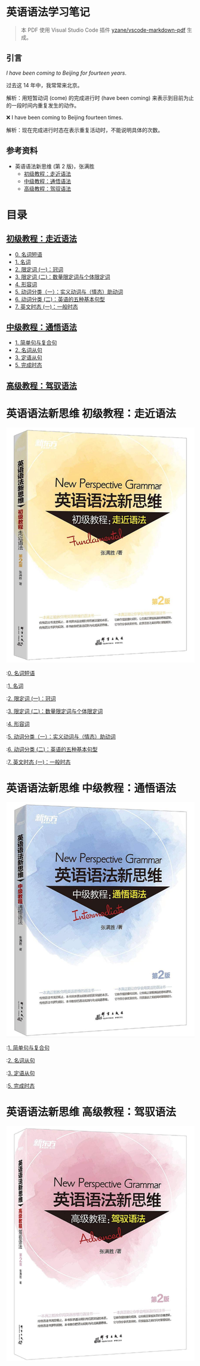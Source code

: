 # 英语语法学习笔记

> 本 PDF 使用 Visual Studio Code 插件
> [yzane/vscode-markdown-pdf](https://github.com/yzane/vscode-markdown-pdf)
> 生成。

## 引言

*I have been coming to Beijing for fourteen years*.

过去这 14 年中，我常常来北京。

解析：用短暂动词 (come) 的完成进行时 (have been coming)
来表示到目前为止的一段时间内重复发生的动作。

❌ I have been coming to Beijing fourteen times.

解析：现在完成进行时态在表示重复活动时，不能说明具体的次数。

## 参考资料

- 英语语法新思维 (第 2 版)，张满胜
  - [初级教程：走近语法](https://book.douban.com/subject/30701505/)
  - [中级教程：通悟语法](https://book.douban.com/subject/30571037/)
  - [高级教程：驾驭语法](https://book.douban.com/subject/30778541/)

<div class="page"/>

<!-- markdownlint-disable MD025 -->

# 目录

## [初级教程：走近语法](#英语语法新思维-初级教程走近语法)

- [0. 名词短语](#绪论-名词短语)
- [1. 名词](#1-名词)
- [2. 限定词 (一)：冠词](#2-限定词-一-冠词)
- [3. 限定词 (二)：数量限定词与个体限定词](#3-限定词-二-数量限定词与个体限定词)
- [4. 形容词](#4-形容词)
- [5. 动词分类（一）：实义动词与（情态）助动词](#5-动词分类-一-实义动词与-情态-助动词)
- [6. 动词分类 (二)：英语的五种基本句型](#6-动词分类-二-英语的五种基本句型)
- [7. 英文时态 (一)：一般时态](#7-英文时态-一-一般时态)

## [中级教程：通悟语法](#英语语法新思维-中级教程通悟语法)

- [1. 简单句与复合句](#1-简单句与复合句)
- [2. 名词从句](#2-名词从句)
- [3. 定语从句](#3-定语从句)
- [5. 完成时态](#5-完成时态)

## [高级教程：驾驭语法](#英语语法新思维-高级教程驾驭语法)

<div class="page"/>

# 英语语法新思维 初级教程：走近语法

![1](../presentation/images/new_thought_on_grammar_1.png)

<div class="page"/>

:[0. 名词短语](noun_phrase.md)

<div class="page"/>

:[1. 名词](noun.md)

<div class="page"/>

:[2. 限定词 (一)：冠词](determiner_article.md)

<div class="page"/>

:[3. 限定词 (二)：数量限定词与个体限定词](determiner_quantifying_and_individual.md)

<div class="page"/>

:[4. 形容词](adjective.md)

<div class="page"/>

:[5. 动词分类（一）：实义动词与（情态）助动词](content_verb_and_modal_auxiliary_verb.md)

<div class="page"/>

:[6. 动词分类 (二)：英语的五种基本句型](five_basic_sentence_patterns.md)

<div class="page"/>

:[7. 英文时态 (一)：一般时态](simple_tense.md)

<div class="page"/>

# 英语语法新思维 中级教程：通悟语法

![2](../presentation/images/new_thought_on_grammar_2.png)

<div class="page"/>

:[1. 简单句与复合句](simple_and_complex_sentence.md)

<div class="page"/>

:[2. 名词从句](nominal_clause.md)

<div class="page"/>

:[3. 定语从句](attributive_clause.md)

<div class="page"/>

:[5. 完成时态](perfect_tense.md)

<div class="page"/>

# 英语语法新思维 高级教程：驾驭语法

![3](../presentation/images/new_thought_on_grammar_3.png)
